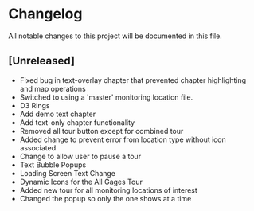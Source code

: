# Changelog
All notable changes to this project will be documented in this file.

## [Unreleased]
- Fixed bug in text-overlay chapter that prevented chapter highlighting and map operations
- Switched to using a 'master' monitoring location file.
- D3 Rings
- Add demo text chapter
- Add text-only chapter functionality
- Removed all tour button except for combined tour
- Added change to prevent error from location type without icon associated
- Change to allow user to pause a tour
- Text Bubble Popups
- Loading Screen Text Change
- Dynamic Icons for the All Gages Tour
- Added new tour for all monitoring locations of interest
- Changed the popup so only the one shows at a time

